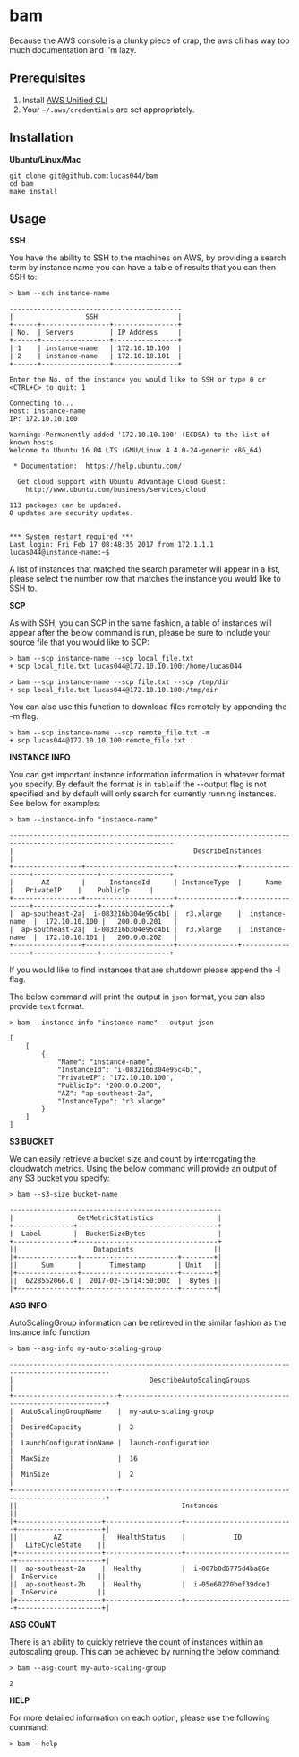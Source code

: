bam
====
Because the AWS console is a clunky piece of crap, the aws cli has way too much documentation
and I'm lazy.

Prerequisites
-------------

1. Install [AWS Unified CLI](https://github.com/aws/aws-cli)
2. Your `~/.aws/credentials` are set appropriately.

Installation
------------

**Ubuntu/Linux/Mac**

    git clone git@github.com:lucas044/bam
    cd bam
    make install

Usage
-----

**SSH**

You have the ability to SSH to the machines on AWS, by providing a search term by instance name
you can have a table of results that you can then SSH to:

    > bam --ssh instance-name

    -------------------------------------------
    |                  SSH                    |
    +------+-----------------+----------------+
    | No.  | Servers         | IP Address     |
    +------+-----------------+----------------+
    | 1    | instance-name   | 172.10.10.100  |
    | 2    | instance-name   | 172.10.10.101  |
    +------+-----------------+----------------+

    Enter the No. of the instance you would like to SSH or type 0 or <CTRL+C> to quit: 1

    Connecting to...
    Host: instance-name
    IP: 172.10.10.100

    Warning: Permanently added '172.10.10.100' (ECDSA) to the list of known hosts.
    Welcome to Ubuntu 16.04 LTS (GNU/Linux 4.4.0-24-generic x86_64)

     * Documentation:  https://help.ubuntu.com/

      Get cloud support with Ubuntu Advantage Cloud Guest:
        http://www.ubuntu.com/business/services/cloud

    113 packages can be updated.
    0 updates are security updates.


    *** System restart required ***
    Last login: Fri Feb 17 08:48:35 2017 from 172.1.1.1
    lucas044@instance-name:~$

A list of instances that matched the search parameter will appear in a list, please
select the number row that matches the instance you would like to SSH to.

**SCP**

As with SSH, you can SCP in the same fashion, a table of instances will appear after the below
command is run, please be sure to include your source file that you would like to SCP:

    > bam --scp instance-name --scp local_file.txt
    + scp local_file.txt lucas044@172.10.10.100:/home/lucas044

    > bam --scp instance-name --scp file.txt --scp /tmp/dir
    + scp local_file.txt lucas044@172.10.10.100:/tmp/dir

You can also use this function to download files remotely by appending the -m flag.

    > bam --scp instance-name --scp remote_file.txt -m
    + scp lucas044@172.10.10.100:remote_file.txt .

**INSTANCE INFO**

You can get important instance information information in whatever format you specify.
By default the format is in `table` if the --output flag is not specified and by default
will only search for currently running instances. See below for examples:

    > bam --instance-info "instance-name"

    ---------------------------------------------------------------------------------------------------------------
    |                                             DescribeInstances                                               |
    +-----------------+----------------------+---------------+-----------------+----------------+-----------------+
    |       AZ        |      InstanceId      | InstanceType  |      Name       |   PrivateIP    |    PublicIp     |
    +-----------------+----------------------+---------------+-----------------+----------------+-----------------+
    |  ap-southeast-2a|  i-083216b304e95c4b1 |  r3.xlarge    |  instance-name  |  172.10.10.100 |   200.0.0.201   |
    |  ap-southeast-2a|  i-083216b304e95c4b1 |  r3.xlarge    |  instance-name  |  172.10.10.101 |   200.0.0.202   |
    +-----------------+----------------------+---------------+-----------------+----------------+-----------------+

If you would like to find instances that are shutdown please append the -l flag.

The below command will print the output in `json` format, you can also provide `text` format.

    > bam --instance-info "instance-name" --output json

    [
        [
            {
                "Name": "instance-name",
                "InstanceId": "i-083216b304e95c4b1",
                "PrivateIP": "172.10.10.100",
                "PublicIp": "200.0.0.200",
                "AZ": "ap-southeast-2a",
                "InstanceType": "r3.xlarge"
            }
        ]
    ]

**S3 BUCKET**

We can easily retrieve a bucket size and count by interrogating the cloudwatch metrics.
Using the below command will provide an output of any S3 bucket you specify:

    > bam --s3-size bucket-name

    -----------------------------------------------------
    |                GetMetricStatistics                |
    +---------------+-----------------------------------+
    |  Label        |  BucketSizeBytes                  |
    +---------------+-----------------------------------+
    ||                   Datapoints                    ||
    |+---------------+------------------------+--------+|
    ||      Sum      |       Timestamp        | Unit   ||
    |+---------------+------------------------+--------+|
    ||  6228552066.0 |  2017-02-15T14:50:00Z  |  Bytes ||
    |+---------------+------------------------+--------+|

**ASG INFO**

AutoScalingGroup information can be retireved in the similar fashion as the instance
info function

    > bam --asg-info my-auto-scaling-group

    -----------------------------------------------------------------------------------------------
    |                                  DescribeAutoScalingGroups                                  |
    +--------------------------+------------------------------------------------------------------+
    |  AutoScalingGroupName    |  my-auto-scaling-group                                           |
    |  DesiredCapacity         |  2                                                               |
    |  LaunchConfigurationName |  launch-configuration                                            |
    |  MaxSize                 |  16                                                              |
    |  MinSize                 |  2                                                               |
    +--------------------------+------------------------------------------------------------------+
    ||                                         Instances                                         ||
    |+---------------------+-------------------+---------------------------+---------------------+|
    ||         AZ          |   HealthStatus    |            ID             |   LifeCycleState    ||
    |+---------------------+-------------------+---------------------------+---------------------+|
    ||  ap-southeast-2a    |  Healthy          |  i-007b0d6775d4ba86e      |  InService          ||
    ||  ap-southeast-2b    |  Healthy          |  i-05e60270bef39dce1      |  InService          ||
    |+---------------------+-------------------+---------------------------+---------------------+|

**ASG COuNT**

There is an ability to quickly retrieve the count of instances within an autoscaling group.
This can be achieved by running the below command:

    > bam --asg-count my-auto-scaling-group

    2

**HELP**

For more detailed information on each option, please use the following command:

    > bam --help
